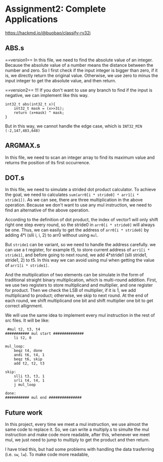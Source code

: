 # Assignment2: Complete Applications
https://hackmd.io/@buobao/classify-rv32i

## ABS.s
==version1==
In this file, we need to find the absolute value of an integer. 
Because the absolute value of a number means the distance between the number and zero. So I first check if the input integer is bigger than zero, if it is, we directly return the original value. Otherwise, we use zero to minus the input integer to get the absolute value, and then return.

==version2== !!!
If you don't want to use any branch to find if the input is negative, we can implement like this way.
```clike=
int32_t abs(int32_t x){
    int32_t mask = (x>>31);
    return (x+mask) ^ mask;
}
```
But in this way, we cannot handle the edge case, which is `INT32_MIN (-2,147,483,648)`



## ARGMAX.s
In this file, we need to scan an integer array to find its maximum value and returns the position of its first occurrence.

## DOT.s
In this file, we need to simulate a strided dot product calculator. To achieve the goal, we need to calculates `sum(arr0[i * stride0] * arr1[i * stride1])`.
As we can see, there are three multiplication in the above operation. Because we don't want to use any mul instruction, we need to find an alternative of the above operation.

According to the definition of dot product, the index of vector1 will only shift right one step every round, so the stride0 in `arr0[i * stride0]` will always be one. Thus, we can easily to get the address of `arr0[i * stride0]` by adding 4*i (slli i, i, 2) to arr0 without using `mul`.

But `stride1` can be variant, so we need to handle the address carefully.
we can use a t register, for example t5, to store current address of `arr1[i * stride1]`, and before going to next round, we add 4*stride1 (slli stride1, stride1, 2) to t5.
In this way we can avoid using mul when getting the value of 
`arr1[i * stride1]`.

And the multiplication of two elements can be simulate in the form of traditional straight binary multiplication, which is multi-round addition. First, we use two registers to store multiplicand and multiplier, and one register for product. Then we check the LSB of multiplier, if it is 1, we add multiplicand to product; otherwise, we skip to next round. At the end of each round, we shift multiplicand one bit and shift multiplier one bit to get correct allignment.


We will use the same idea to implement every mul instruction in the rest of src files.
It will be like:
```
 #mul t2, t3, t4
########### mul start ##############
    li t2, 0 

mul_loop:
    beqz t4, done
    andi t6, t4, 1
    beqz t6, skip
    add t2, t2, t3

skip:
    slli t3, t3, 1
    srli t4, t4, 1
    j mul_loop

done:
########### mul end ###############
```


## Future work
In this project, every time we meet a mul instruction, we use almost the same code to replace it. So, we can write a multiply.s to simulte the mul instruction and make code more readable, after this, whenever we meet mul, we just need to jump to multiply to get the product and then return.

I have tried this, but had some problems with handling the data trasferring (i.e. `sw`, `lw`). To make code more readable, 


